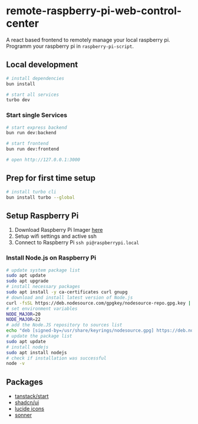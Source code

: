 # remote-raspberry-pi-web-control-center

A react based frontend to remotely manage your local raspberry pi.
Programm your raspberry pi in `raspberry-pi-script`.

## Local development

```bash
# install dependencies
bun install

# start all services
turbo dev
```

### Start single Services

```bash
# start express backend
bun run dev:backend
```

```bash
# start frontend
bun run dev:frontend

# open http://127.0.0.1:3000
```

## Prep for first time setup

```bash
# install turbo cli
bun install turbo --global
```

## Setup Raspberry Pi

1. Download Raspberry Pi Imager [here](https://www.raspberrypi.com/software/)
2. Setup wifi settings and active ssh
3. Connect to Raspberry Pi `ssh pi@raspberrypi.local`

### Install Node.js on Raspberry Pi

```bash
# update system package list
sudo apt update
sudo apt upgrade
# install necessary packages
sudo apt install -y ca-certificates curl gnupg
# download and install latest version of Node.js
curl -fsSL https://deb.nodesource.com/gpgkey/nodesource-repo.gpg.key | sudo gpg --dearmor -o /usr/share/keyrings/nodesource.gpg
# set environment variables
NODE_MAJOR=20
NODE_MAJOR=22
# add the Node.JS repository to sources list
echo "deb [signed-by=/usr/share/keyrings/nodesource.gpg] https://deb.nodesource.com/node_$NODE_MAJOR.x nodistro main" | sudo tee /etc/apt/sources.list.d/nodesource.list
# update the package list
sudo apt update
# install nodejs
sudo apt install nodejs
# check if installation was successful
node -v
```

## Packages

- [tanstack/start](https://tanstack.com/start/latest)
- [shadcn/ui](https://ui.shadcn.com/docs/components)
- [lucide icons](https://lucide.dev)
- [sonner](https://sonner.emilkowal.ski/)
